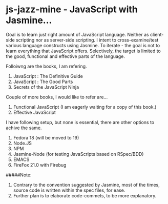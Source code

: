 js-jazz-mine - JavaScript with Jasmine...
============

Goal is to learn just right amount of JavaScript language. Neither as client-side scripting nor as server-side scripting. I intent to cross-examine/test various language constructs using Jasmine. To iterate - the goal is not to learn everything that JavaScript offers. Selectively, the target is limited to the good, functional and effective parts of the language.

Folloiwng are the books, I am refering.

1. JavaScript : The Definitive Guide 
2. JavaScript : The Good Parts 
3. Secrets of the JavaScript Ninja

Couple of more books, I would like to refer are... 

1. Functional JavaScript (I am eagerly waiting for a copy of this book.) 
2. Effective JavaScript

I have following setup, but none is essential, there are other options to achive the same.

1. Fedora 18 (will be moved to 19)
2. Node.JS
3. NPM
4. Jasmine-Node (for testing JavaScripts based on RSpec/BDD)
5. EMACS
6. FireFox 21.0 with Firebug

#####Note: 

1. Contrary to the convention suggested by Jasmine, most of the times, source code is written within the spec files, for ease.
2. Further plan is to elaborate code-commets, to be more explanatory.

